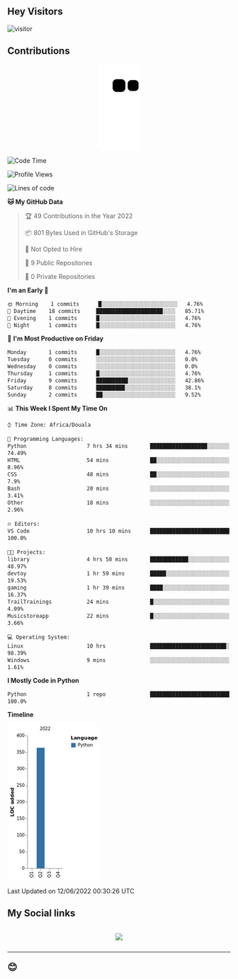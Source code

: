 ## Hey Visitors
![visitor](https://profile-counter.glitch.me/Fotsingboris/count.svg)

## Contributions
<p align="center">
  <img src="https://raw.githubusercontent.com/Fotsingboris/Fotsingboris/output/github-contribution-grid-snake.svg" />
</p>

<!--START_SECTION:waka-->
![Code Time](http://img.shields.io/badge/Code%20Time-0%20secs-blue)

![Profile Views](http://img.shields.io/badge/Profile%20Views-60-blue)

![Lines of code](https://img.shields.io/badge/From%20Hello%20World%20I%27ve%20Written-363%20lines%20of%20code-blue)

**🐱 My GitHub Data** 

> 🏆 49 Contributions in the Year 2022
 > 
> 📦 801 Bytes Used in GitHub's Storage 
 > 
> 🚫 Not Opted to Hire
 > 
> 📜 9 Public Repositories 
 > 
> 🔑 0 Private Repositories  
 > 
**I'm an Early 🐤** 

```text
🌞 Morning    1 commits      █░░░░░░░░░░░░░░░░░░░░░░░░   4.76% 
🌆 Daytime    18 commits     █████████████████████░░░░   85.71% 
🌃 Evening    1 commits      █░░░░░░░░░░░░░░░░░░░░░░░░   4.76% 
🌙 Night      1 commits      █░░░░░░░░░░░░░░░░░░░░░░░░   4.76%

```
📅 **I'm Most Productive on Friday** 

```text
Monday       1 commits      █░░░░░░░░░░░░░░░░░░░░░░░░   4.76% 
Tuesday      0 commits      ░░░░░░░░░░░░░░░░░░░░░░░░░   0.0% 
Wednesday    0 commits      ░░░░░░░░░░░░░░░░░░░░░░░░░   0.0% 
Thursday     1 commits      █░░░░░░░░░░░░░░░░░░░░░░░░   4.76% 
Friday       9 commits      ██████████░░░░░░░░░░░░░░░   42.86% 
Saturday     8 commits      █████████░░░░░░░░░░░░░░░░   38.1% 
Sunday       2 commits      ██░░░░░░░░░░░░░░░░░░░░░░░   9.52%

```


📊 **This Week I Spent My Time On** 

```text
⌚︎ Time Zone: Africa/Douala

💬 Programming Languages: 
Python                   7 hrs 34 mins       ██████████████████░░░░░░░   74.49% 
HTML                     54 mins             ██░░░░░░░░░░░░░░░░░░░░░░░   8.96% 
CSS                      48 mins             ██░░░░░░░░░░░░░░░░░░░░░░░   7.9% 
Bash                     20 mins             ░░░░░░░░░░░░░░░░░░░░░░░░░   3.41% 
Other                    18 mins             ░░░░░░░░░░░░░░░░░░░░░░░░░   2.96%

🔥 Editors: 
VS Code                  10 hrs 10 mins      █████████████████████████   100.0%

🐱‍💻 Projects: 
library                  4 hrs 58 mins       ████████████░░░░░░░░░░░░░   48.97% 
devtoy                   1 hr 59 mins        █████░░░░░░░░░░░░░░░░░░░░   19.53% 
gaming                   1 hr 39 mins        ████░░░░░░░░░░░░░░░░░░░░░   16.37% 
TrailTrainings           24 mins             █░░░░░░░░░░░░░░░░░░░░░░░░   4.09% 
Musicstoreapp            22 mins             █░░░░░░░░░░░░░░░░░░░░░░░░   3.66%

💻 Operating System: 
Linux                    10 hrs              ████████████████████████░   98.39% 
Windows                  9 mins              ░░░░░░░░░░░░░░░░░░░░░░░░░   1.61%

```

**I Mostly Code in Python** 

```text
Python                   1 repo              █████████████████████████   100.0%

```


**Timeline**

![Chart not found](https://raw.githubusercontent.com/Fotsingboris/Fotsingboris/main/charts/bar_graph.png) 


 Last Updated on 12/06/2022 00:30:26 UTC
<!--END_SECTION:waka-->

<h2>My Social links <h2>
<p align="center">
   <a href="https://linkedin.com/in/fotsing-tchoupe"><img src="https://img.shields.io/badge/linkedin-%230077B5.svg?style=for-the-badge&logo=linkedin&logoColor=white"></a>
  </p>
<hr>
😊
